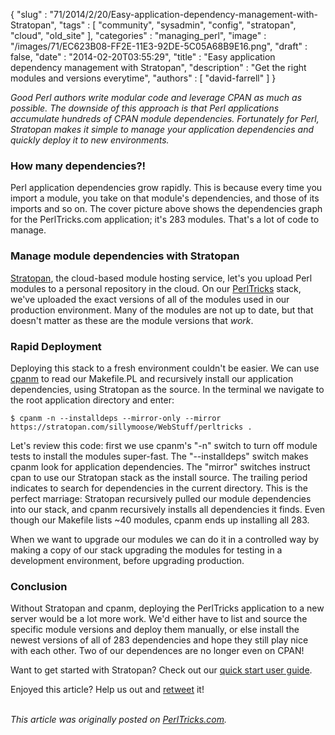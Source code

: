 {
   "slug" : "71/2014/2/20/Easy-application-dependency-management-with-Stratopan",
   "tags" : [
      "community",
      "sysadmin",
      "config",
      "stratopan",
      "cloud",
      "old_site"
   ],
   "categories" : "managing_perl",
   "image" : "/images/71/EC623B08-FF2E-11E3-92DE-5C05A68B9E16.png",
   "draft" : false,
   "date" : "2014-02-20T03:55:29",
   "title" : "Easy application dependency management with Stratopan",
   "description" : "Get the right modules and versions everytime",
   "authors" : [
      "david-farrell"
   ]
}


*Good Perl authors write modular code and leverage CPAN as much as possible. The downside of this approach is that Perl applications accumulate hundreds of CPAN module dependencies. Fortunately for Perl, Stratopan makes it simple to manage your application dependencies and quickly deploy it to new environments.*

### How many dependencies?!

Perl application dependencies grow rapidly. This is because every time you import a module, you take on that module's dependencies, and those of its imports and so on. The cover picture above shows the dependencies graph for the PerlTricks.com application; it's 283 modules. That's a lot of code to manage.

### Manage module dependencies with Stratopan

[Stratopan](https://stratopan.com), the cloud-based module hosting service, let's you upload Perl modules to a personal repository in the cloud. On our [PerlTricks](https://stratopan.com/sillymoose/webstuff/perltricks) stack, we've uploaded the exact versions of all of the modules used in our production environment. Many of the modules are not up to date, but that doesn't matter as these are the module versions that *work*.

### Rapid Deployment

Deploying this stack to a fresh environment couldn't be easier. We can use [cpanm](https://metacpan.org/pod/release/MIYAGAWA/App-cpanminus-1.7001/bin/cpanm) to read our Makefile.PL and recursively install our application dependencies, using Stratopan as the source. In the terminal we navigate to the root application directory and enter:

``` prettyprint
$ cpanm -n --installdeps --mirror-only --mirror https://stratopan.com/sillymoose/WebStuff/perltricks .
```

Let's review this code: first we use cpanm's "-n" switch to turn off module tests to install the modules super-fast. The "--installdeps" switch makes cpanm look for application dependencies. The "mirror" switches instruct cpan to use our Stratopan stack as the install source. The trailing period indicates to search for dependencies in the current directory. This is the perfect marriage: Stratopan recursively pulled our module dependencies into our stack, and cpanm recursively installs all dependencies it finds. Even though our Makefile lists ~40 modules, cpanm ends up installing all 283.

When we want to upgrade our modules we can do it in a controlled way by making a copy of our stack upgrading the modules for testing in a development environment, before upgrading production.

### Conclusion

Without Stratopan and cpanm, deploying the PerlTricks application to a new server would be a lot more work. We'd either have to list and source the specific module versions and deploy them manually, or else install the newest versions of all of 283 dependencies and hope they still play nice with each other. Two of our dependences are no longer even on CPAN!

Want to get started with Stratopan? Check out our [quick start user guide](http://perltricks.com/article/48/2013/11/15/A-Stratopan-quick-start-user-guide).

Enjoyed this article? Help us out and [retweet](https://twitter.com/intent/tweet?original_referer=http%3A%2F%2Fperltricks.com%2Farticle%2F71%2F2014%2F2%2F20%2FEasy-application-dependency-management-with-Stratopan&text=Easy+application+dependency+management+with+Stratopan&tw_p=tweetbutton&url=http%3A%2F%2Fperltricks.com%2Farticle%2F71%2F2014%2F2%2F20%2FEasy-application-dependency-management-with-Stratopan&via=perltricks) it!

\
*This article was originally posted on [PerlTricks.com](http://perltricks.com).*
